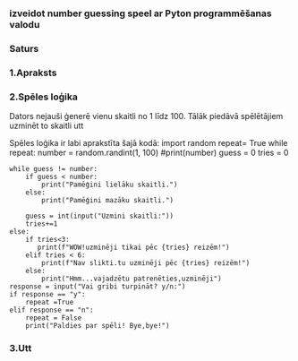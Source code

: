 ### izveidot number guessing speel ar Pyton  programmēšanas valodu

### Saturs

### 1.Apraksts
### 2.Spēles loģika

Dators nejauši ģenerē vienu skaitli no 1 līdz 100. Tālāk piedāvā spēlētājiem uzminēt to skaitli utt

Spēles loģika ir labi aprakstīta šajā kodā:
import random
repeat= True
while repeat:
    number = random.randint(1, 100)
    #print(number) 
    guess = 0
    tries = 0

    while guess != number:
        if guess < number:
            print("Pamēģini lielāku skaitli.")
        else:
            print("Pamēģini mazāku skaitli.")

        guess = int(input("Uzmini skaitli:"))
        tries+=1
    else:
        if tries<3:
           print(f"WOW!uzminēji tikai pēc {tries} reizēm!")
        elif tries < 6:
            print(f"Nav slikti.tu uzminēji pēc {tries} reizēm!")
        else:
            print("Hmm...vajadzētu patrenēties,uzminēji")       
    response = input("Vai gribi turpināt? y/n:") 
    if response == "y":
        repeat =True
    elif response == "n":
        repeat = False
        print("Paldies par spēli! Bye,bye!")
### 3.Utt

